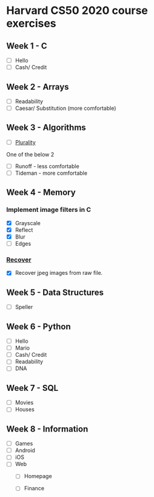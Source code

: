 # Harvard CS50 2020 course exercises

## Week 1 - C
- [ ] Hello
- [ ] Cash/ Credit

## Week 2 - Arrays  
- [ ] Readability
- [ ] Caesar/ Substitution (more comfortable)
  
## Week 3 - Algorithms  
- [ ] [Plurality](https://cs50.harvard.edu/x/2020/psets/3/plurality/)

One of the below 2  
- [ ] Runoff - less comfortable
- [ ] Tideman - more comfortable

## Week 4 - Memory  
### Implement image filters in C  
- [x] Grayscale
- [x] Reflect
- [x] Blur
- [ ] Edges
### [Recover](https://cs50.harvard.edu/x/2020/psets/4/recover/)
- [x] Recover jpeg images from raw file. 

## Week 5 - Data Structures  
- [ ] Speller  

## Week 6 - Python
- [ ] Hello
- [ ] Mario
- [ ] Cash/ Credit
- [ ] Readability
- [ ] DNA

## Week 7 - SQL
- [ ] Movies
- [ ] Houses

## Week 8 - Information  
- [ ] Games
- [ ] Android
- [ ] iOS
- [ ] Web
  - [ ] Homepage
  - [ ] Finance


